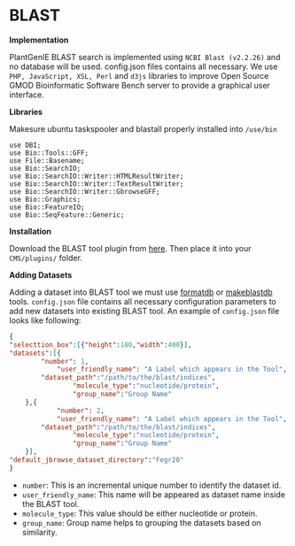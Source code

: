 
BLAST
=====================

**Implementation**

PlantGenIE BLAST search is implemented using ```NCBI Blast (v2.2.26)``` and no database will be used. config.json files contains all necessary.  We use ```PHP, JavaScript, XSL, Perl``` and ```d3js``` libraries to improve Open Source GMOD Bioinformatic Software Bench server to provide a graphical user interface.

**Libraries**

Makesure ubuntu taskspooler and blastall properly installed into ```/use/bin```

````shell
use DBI;
use Bio::Tools::GFF;
use File::Basename;
use Bio::SearchIO;
use Bio::SearchIO::Writer::HTMLResultWriter;
use Bio::SearchIO::Writer::TextResultWriter;
use Bio::SearchIO::Writer::GbrowseGFF;
use Bio::Graphics;
use Bio::FeatureIO;
use Bio::SeqFeature::Generic;
````

**Installation**

Download the BLAST tool plugin from [here](https://github.com/irusri/GenIECMS/tree/master/plugins). Then place it into your `CMS/plugins/` folder.

**Adding Datasets**

Adding a dataset into BLAST tool we must use [formatdb](http://structure.usc.edu/blast/formatdb.html) or [makeblastdb](http://nebc.nerc.ac.uk/bioinformatics/documentation/blast+/user_manual.pdf) tools. `config.json` file contains all necessary configuration parameters to add new datasets into existing BLAST tool. An  example of `config.json` file looks like following:

```json
{
"selecttion_box":[{"height":180,"width":400}],
"datasets":[{
   	 	"number": 1,
        	"user_friendly_name": "A Label which appears in the Tool",
		"dataset_path":"/path/to/the/blast/indices",
            	"molecule_type":"nucleotide/protein",
            	"group_name":"Group Name"
    },{
        	"number": 2,
        	"user_friendly_name": "A Label which appears in the Tool",
		"dataset_path":"/path/to/the/blast/indices",
            	"molecule_type":"nucleotide/protein",
            	"group_name":"Group Name"
    }],
"default_jbrowse_dataset_directory":"Fegr20"
}
```

- ```number```: This is an incremental unique number to identify the dataset id.  
- ```user_friendly_name```: This name will be appeared as dataset name  inside the BLAST tool.  
- ```molecule_type```: This value should be either nucleotide or protein.  
- ```group_name```: Group name helps to grouping the datasets based on similarity.  
